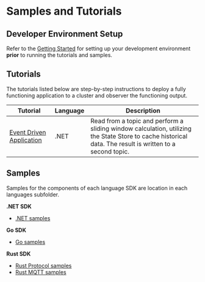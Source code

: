 # Samples and Tutorials

## Developer Environment Setup

Refer to the [Getting Started](/README.md#getting-started) for setting up your development environment **prior** to running the tutorials and samples.

## Tutorials

The tutorials listed below are step-by-step instructions to deploy a fully functioning application to a cluster and observer the functioning output.

| Tutorial | Language | Description |
|-|-|-|
| [Event Driven Application](/dotnet/tutorials/EventDrivenApp) | .NET | Read from a topic and perform a sliding window calculation, utilizing the State Store to cache historical data. The result is written to a second topic. |

## Samples

Samples for the components of each language SDK are location in each languages subfolder.

**.NET SDK**
* [.NET samples](/dotnet/samples)

**Go SDK**
* [Go samples](/go/samples)

**Rust SDK**
* [Rust Protocol samples](/rust/azure_iot_operations_protocol/examples/)
* [Rust MQTT samples](/rust/azure_iot_operations_mqtt/examples/)
